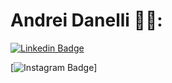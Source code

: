 # Andrei Danelli  👨‍💻:

[![Linkedin Badge](https://img.shields.io/badge/-LinkedIn-blue?style=flat-square&logo=Linkedin&logoColor=white&link=https://www.linkedin.com/in/andrei-danelli-a884141a4/)](https://www.linkedin.com/in/andrei-danelli-a884141a4/)

[![Instagram Badge](https://img.shields.io/badge/-Instagram?style=flat-square&logo=Instagram&LogoColor=white&link)]
